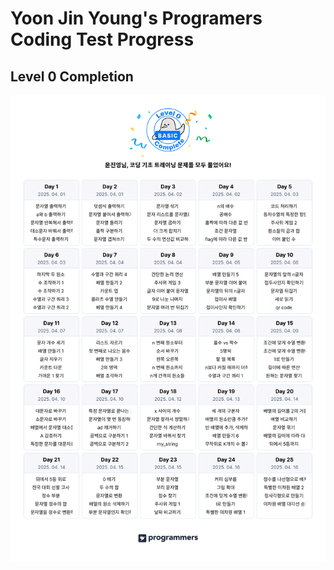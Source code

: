# Yoon Jin Young's Programers Coding Test Progress
## Level 0 Completion
![코딩 기초 트레이닝 캘린더](./images/Lv.%200.png)